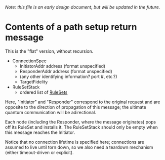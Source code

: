 
*Note: this file is an early design document, but will be updated in the future.*

# Contents of a path setup return message #

This is the "flat" version, without recursion.

* ConnectionSpec
    * InitiatorAddr address (format unspecified)
    * ResponderAddr address (format unspecified)
    * (any other identifying information? port #, etc.?)
    * TargetFidelity
* RuleSetStack
    * ordered list of [RuleSets](RuleSet)

Here, "Initiator" and "Responder" correspond to the original request and are opposite to the direction of propagation of this message; the ultimate quantum communication will be adirectional.

Each node (including the Responder, where the message originates) pops off its RuleSet and installs it. The RuleSetStack should only be empty when this message reaches the Initiator.

Notice that no connection lifetime is specified here; connections are assumed to live until torn down, so we also need a teardown mechanism (either timeout-driven or explicit).